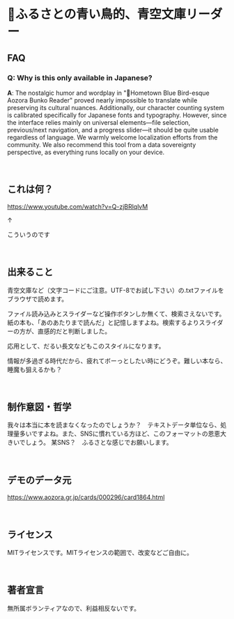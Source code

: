 # 🐤ふるさとの青い鳥的、青空文庫リーダー

## FAQ
### Q: Why is this only available in Japanese?

**A**: The nostalgic humor and wordplay in "🐤Hometown Blue Bird-esque Aozora Bunko Reader" proved nearly impossible to translate while preserving its cultural nuances. Additionally, our character counting system is calibrated specifically for Japanese fonts and typography. However, since the interface relies mainly on universal elements—file selection, previous/next navigation, and a progress slider—it should be quite usable regardless of language. We warmly welcome localization efforts from the community. We also recommend this tool from a data sovereignty perspective, as everything runs locally on your device.

<br>

## これは何？
https://www.youtube.com/watch?v=Q-zjBRlqlvM

↑

こういうのです

<br>

## 出来ること
青空文庫など（文字コードにご注意。UTF-8でお試し下さい）の.txtファイルをブラウザで読めます。

ファイル読み込みとスライダーなど操作ボタンしか無くて、検索さえないです。紙の本も、「あのあたりまで読んだ」と記憶しますよね。検索するよりスライダーの方が、直感的だと判断しました。

応用として、だるい長文などもこのスタイルになります。

情報が多過ぎる時代だから、疲れてボーっとしたい時にどうぞ。難しい本なら、睡魔も狙えるかも？

<br>

## 制作意図・哲学
我々は本当に本を読まなくなったのでしょうか？　テキストデータ単位なら、処理量多いですよね。また、SNSに慣れている方ほど、このフォーマットの恩恵大きいでしょう。
某SNS？　ふるさとな感じでお願いします。

<br>

## デモのデータ元
https://www.aozora.gr.jp/cards/000296/card1864.html

<br>

## ライセンス
MITライセンスです。MITライセンスの範囲で、改変などご自由に。

<br>

## 著者宣言
無所属ボランティアなので、利益相反ないです。

